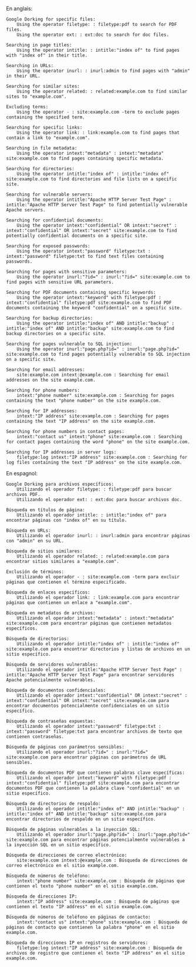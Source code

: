 En anglais:

    Google Dorking for specific files:
        Using the operator filetype: : filetype:pdf to search for PDF files.
        Using the operator ext: : ext:doc to search for doc files.

    Searching in page titles:
        Using the operator intitle: : intitle:"index of" to find pages with "index of" in their title.

    Searching in URLs:
        Using the operator inurl: : inurl:admin to find pages with "admin" in their URL.

    Searching for similar sites:
        Using the operator related: : related:example.com to find similar sites to "example.com".

    Excluding terms:
        Using the operator - : site:example.com -term to exclude pages containing the specified term.

    Searching for specific links:
        Using the operator link: : link:example.com to find pages that contain a link to "example.com".

    Searching in file metadata:
        Using the operator intext:"metadata" : intext:"metadata" site:example.com to find pages containing specific metadata.

    Searching for directories:
        Using the operator intitle:"index of" : intitle:"index of" site:example.com to find directories and file lists on a specific site.

    Searching for vulnerable servers:
        Using the operator intitle:"Apache HTTP Server Test Page" : intitle:"Apache HTTP Server Test Page" to find potentially vulnerable Apache servers.

    Searching for confidential documents:
        Using the operator intext:"confidential" OR intext:"secret" : intext:"confidential" OR intext:"secret" site:example.com to find potentially confidential documents on a specific site.

    Searching for exposed passwords:
        Using the operator intext:"password" filetype:txt : intext:"password" filetype:txt to find text files containing passwords.

    Searching for pages with sensitive parameters:
        Using the operator inurl:"?id=" : inurl:"?id=" site:example.com to find pages with sensitive URL parameters.

    Searching for PDF documents containing specific keywords:
        Using the operator intext:"keyword" with filetype:pdf : intext:"confidential" filetype:pdf site:example.com to find PDF documents containing the keyword "confidential" on a specific site.

    Searching for backup directories:
        Using the operator intitle:"index of" AND intitle:"backup" : intitle:"index of" AND intitle:"backup" site:example.com to find backup directories on a specific site.

    Searching for pages vulnerable to SQL injection:
        Using the operator inurl:"page.php?id=" : inurl:"page.php?id=" site:example.com to find pages potentially vulnerable to SQL injection on a specific site.

    Searching for email addresses:
        site:example.com intext:@example.com : Searching for email addresses on the site example.com.

    Searching for phone numbers:
        intext:"phone number" site:example.com : Searching for pages containing the text "phone number" on the site example.com.

    Searching for IP addresses:
        intext:"IP address" site:example.com : Searching for pages containing the text "IP address" on the site example.com.

    Searching for phone numbers in contact pages:
        intext:"contact us" intext:"phone" site:example.com : Searching for contact pages containing the word "phone" on the site example.com.

    Searching for IP addresses in server logs:
        filetype:log intext:"IP address" site:example.com : Searching for log files containing the text "IP address" on the site example.com.

En espagnol:

    Google Dorking para archivos específicos:
        Utilizando el operador filetype: : filetype:pdf para buscar archivos PDF.
        Utilizando el operador ext: : ext:doc para buscar archivos doc.

    Búsqueda en títulos de página:
        Utilizando el operador intitle: : intitle:"index of" para encontrar páginas con "index of" en su título.

    Búsqueda en URLs:
        Utilizando el operador inurl: : inurl:admin para encontrar páginas con "admin" en su URL.

    Búsqueda de sitios similares:
        Utilizando el operador related: : related:example.com para encontrar sitios similares a "example.com".

    Exclusión de términos:
        Utilizando el operador - : site:example.com -term para excluir páginas que contienen el término especificado.

    Búsqueda de enlaces específicos:
        Utilizando el operador link: : link:example.com para encontrar páginas que contienen un enlace a "example.com".

    Búsqueda en metadatos de archivos:
        Utilizando el operador intext:"metadata" : intext:"metadata" site:example.com para encontrar páginas que contienen metadatos específicos.

    Búsqueda de directorios:
        Utilizando el operador intitle:"index of" : intitle:"index of" site:example.com para encontrar directorios y listas de archivos en un sitio específico.

    Búsqueda de servidores vulnerables:
        Utilizando el operador intitle:"Apache HTTP Server Test Page" : intitle:"Apache HTTP Server Test Page" para encontrar servidores Apache potencialmente vulnerables.

    Búsqueda de documentos confidenciales:
        Utilizando el operador intext:"confidential" OR intext:"secret" : intext:"confidential" OR intext:"secret" site:example.com para encontrar documentos potencialmente confidenciales en un sitio específico.

    Búsqueda de contraseñas expuestas:
        Utilizando el operador intext:"password" filetype:txt : intext:"password" filetype:txt para encontrar archivos de texto que contienen contraseñas.

    Búsqueda de páginas con parámetros sensibles:
        Utilizando el operador inurl:"?id=" : inurl:"?id=" site:example.com para encontrar páginas con parámetros de URL sensibles.

    Búsqueda de documentos PDF que contienen palabras clave específicas:
        Utilizando el operador intext:"keyword" with filetype:pdf : intext:"confidential" filetype:pdf site:example.com para encontrar documentos PDF que contienen la palabra clave "confidential" en un sitio específico.

    Búsqueda de directorios de respaldo:
        Utilizando el operador intitle:"index of" AND intitle:"backup" : intitle:"index of" AND intitle:"backup" site:example.com para encontrar directorios de respaldo en un sitio específico.

    Búsqueda de páginas vulnerables a la inyección SQL:
        Utilizando el operador inurl:"page.php?id=" : inurl:"page.php?id=" site:example.com para encontrar páginas potencialmente vulnerables a la inyección SQL en un sitio específico.

    Búsqueda de direcciones de correo electrónico:
        site:example.com intext:@example.com : Búsqueda de direcciones de correo electrónico en el sitio example.com.

    Búsqueda de números de teléfono:
        intext:"phone number" site:example.com : Búsqueda de páginas que contienen el texto "phone number" en el sitio example.com.

    Búsqueda de direcciones IP:
        intext:"IP address" site:example.com : Búsqueda de páginas que contienen el texto "IP address" en el sitio example.com.

    Búsqueda de números de teléfono en páginas de contacto:
        intext:"contact us" intext:"phone" site:example.com : Búsqueda de páginas de contacto que contienen la palabra "phone" en el sitio example.com.

    Búsqueda de direcciones IP en registros de servidores:
        filetype:log intext:"IP address" site:example.com : Búsqueda de archivos de registro que contienen el texto "IP address" en el sitio example.com.
